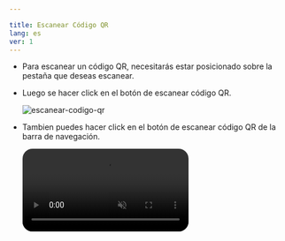 ```yaml
---

title: Escanear Código QR
lang: es
ver: 1
---
```


- Para escanear un código QR, necesitarás estar posicionado sobre la pestaña que deseas escanear.

- Luego se hacer click en el botón de escanear código QR. 
  
  ![escanear-codigo-qr](/img/docs/scan-qr-code-button.webp)  

- Tambien puedes hacer click en el botón de escanear código QR de la barra de navegación.

  <video autoplay muted loop style="border-radius: 18px;display: block;">
    <source src="/img/docs/scan-qr-code.webm" type="video/webm">
    Tu navegador no soporta la etiqueta de video.
  </video>